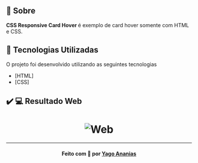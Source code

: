 <a id="sobre"></a>

## :bookmark: Sobre

<strong>CSS Responsive Card Hover </strong> é exemplo de card hover somente com HTML e CSS.

<a id="tecnologias-utilizadas"></a>

## :rocket: Tecnologias Utilizadas

O projeto foi desenvolvido utilizando as seguintes tecnologias

- [HTML]
- [CSS]

## :heavy_check_mark: :computer: Resultado Web

<h1 align="center">
    <img alt="Web" src="https://res.cloudinary.com/yagoananias/image/upload/v1606264080/github%20mocks/css-responsive-card_mjsfhw.gif">
</h1>

---

<h4 align="center">
    Feito com 💜 por <a href="https://www.linkedin.com/in/yago-ananias-souza-lima/" target="_blank">Yago Ananias</a>
</h4>
